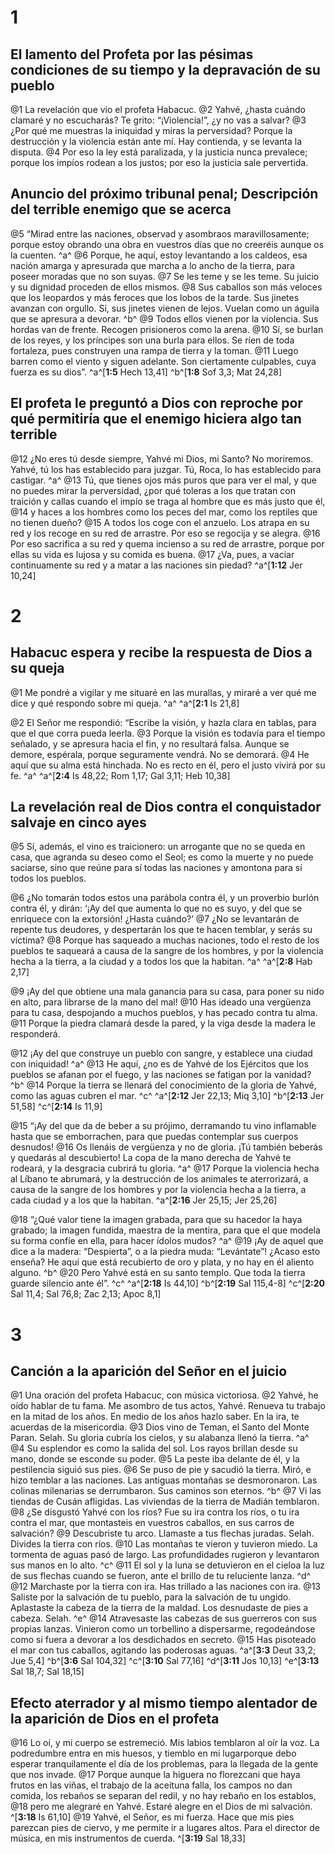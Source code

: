 # 1
## El lamento del Profeta por las pésimas condiciones de su tiempo y la depravación de su pueblo
@1 La revelación que vio el profeta Habacuc. @2 Yahvé, ¿hasta cuándo clamaré y no escucharás? Te grito: “¡Violencia!”, ¿y no vas a salvar? @3 ¿Por qué me muestras la iniquidad y miras la perversidad? Porque la destrucción y la violencia están ante mí. Hay contienda, y se levanta la disputa. @4 Por eso la ley está paralizada, y la justicia nunca prevalece; porque los impíos rodean a los justos; por eso la justicia sale pervertida.

## Anuncio del próximo tribunal penal; Descripción del terrible enemigo que se acerca
@5 “Mirad entre las naciones, observad y asombraos maravillosamente; porque estoy obrando una obra en vuestros días que no creeréis aunque os la cuenten. ^a^ @6 Porque, he aquí, estoy levantando a los caldeos, esa nación amarga y apresurada que marcha a lo ancho de la tierra, para poseer moradas que no son suyas. @7 Se les teme y se les teme. Su juicio y su dignidad proceden de ellos mismos. @8 Sus caballos son más veloces que los leopardos y más feroces que los lobos de la tarde. Sus jinetes avanzan con orgullo. Sí, sus jinetes vienen de lejos. Vuelan como un águila que se apresura a devorar. ^b^ @9 Todos ellos vienen por la violencia. Sus hordas van de frente. Recogen prisioneros como la arena. @10 Sí, se burlan de los reyes, y los príncipes son una burla para ellos. Se ríen de toda fortaleza, pues construyen una rampa de tierra y la toman. @11 Luego barren como el viento y siguen adelante. Son ciertamente culpables, cuya fuerza es su dios”.
^a^[**1:5** Hech 13,41] ^b^[**1:8** Sof 3,3; Mat 24,28]

## El profeta le preguntó a Dios con reproche por qué permitiría que el enemigo hiciera algo tan terrible
@12 ¿No eres tú desde siempre, Yahvé mi Dios, mi Santo? No moriremos. Yahvé, tú los has establecido para juzgar. Tú, Roca, lo has establecido para castigar. ^a^ @13 Tú, que tienes ojos más puros que para ver el mal, y que no puedes mirar la perversidad, ¿por qué toleras a los que tratan con traición y callas cuando el impío se traga al hombre que es más justo que él, @14 y haces a los hombres como los peces del mar, como los reptiles que no tienen dueño? @15 A todos los coge con el anzuelo. Los atrapa en su red y los recoge en su red de arrastre. Por eso se regocija y se alegra. @16 Por eso sacrifica a su red y quema incienso a su red de arrastre, porque por ellas su vida es lujosa y su comida es buena. @17 ¿Va, pues, a vaciar continuamente su red y a matar a las naciones sin piedad?
^a^[**1:12** Jer 10,24]

# 2
## Habacuc espera y recibe la respuesta de Dios a su queja
@1 Me pondré a vigilar y me situaré en las murallas, y miraré a ver qué me dice y qué respondo sobre mi queja. ^a^
^a^[**2:1** Is 21,8]

@2 El Señor me respondió: “Escribe la visión, y hazla clara en tablas, para que el que corra pueda leerla. @3 Porque la visión es todavía para el tiempo señalado, y se apresura hacia el fin, y no resultará falsa. Aunque se demore, espérala, porque seguramente vendrá. No se demorará. @4 He aquí que su alma está hinchada. No es recto en él, pero el justo vivirá por su fe. ^a^
^a^[**2:4** Is 48,22; Rom 1,17; Gal 3,11; Heb 10,38]

## La revelación real de Dios contra el conquistador salvaje en cinco ayes
@5 Sí, además, el vino es traicionero: un arrogante que no se queda en casa, que agranda su deseo como el Seol; es como la muerte y no puede saciarse, sino que reúne para sí todas las naciones y amontona para sí todos los pueblos.

@6 ¿No tomarán todos estos una parábola contra él, y un proverbio burlón contra él, y dirán: ‘¡Ay del que aumenta lo que no es suyo, y del que se enriquece con la extorsión! ¿Hasta cuándo?’ @7 ¿No se levantarán de repente tus deudores, y despertarán los que te hacen temblar, y serás su víctima? @8 Porque has saqueado a muchas naciones, todo el resto de los pueblos te saqueará a causa de la sangre de los hombres, y por la violencia hecha a la tierra, a la ciudad y a todos los que la habitan. ^a^
^a^[**2:8** Hab 2,17]

@9 ¡Ay del que obtiene una mala ganancia para su casa, para poner su nido en alto, para librarse de la mano del mal! @10 Has ideado una vergüenza para tu casa, despojando a muchos pueblos, y has pecado contra tu alma. @11 Porque la piedra clamará desde la pared, y la viga desde la madera le responderá.

@12 ¡Ay del que construye un pueblo con sangre, y establece una ciudad con iniquidad! ^a^ @13 He aquí, ¿no es de Yahvé de los Ejércitos que los pueblos se afanan por el fuego, y las naciones se fatigan por la vanidad? ^b^ @14 Porque la tierra se llenará del conocimiento de la gloria de Yahvé, como las aguas cubren el mar. ^c^
^a^[**2:12** Jer 22,13; Miq 3,10] ^b^[**2:13** Jer 51,58] ^c^[**2:14** Is 11,9]

@15 “¡Ay del que da de beber a su prójimo, derramando tu vino inflamable hasta que se emborrachen, para que puedas contemplar sus cuerpos desnudos! @16 Os llenáis de vergüenza y no de gloria. ¡Tú también beberás y quedarás al descubierto! La copa de la mano derecha de Yahvé te rodeará, y la desgracia cubrirá tu gloria. ^a^ @17 Porque la violencia hecha al Líbano te abrumará, y la destrucción de los animales te aterrorizará, a causa de la sangre de los hombres y por la violencia hecha a la tierra, a cada ciudad y a los que la habitan.
^a^[**2:16** Jer 25,15; Jer 25,26]

@18 “¿Qué valor tiene la imagen grabada, para que su hacedor la haya grabado; la imagen fundida, maestra de la mentira, para que el que modela su forma confíe en ella, para hacer ídolos mudos? ^a^ @19 ¡Ay de aquel que dice a la madera: “Despierta”, o a la piedra muda: “Levántate”! ¿Acaso esto enseña? He aquí que está recubierto de oro y plata, y no hay en él aliento alguno. ^b^ @20 Pero Yahvé está en su santo templo. Que toda la tierra guarde silencio ante él”. ^c^
^a^[**2:18** Is 44,10] ^b^[**2:19** Sal 115,4-8] ^c^[**2:20** Sal 11,4; Sal 76,8; Zac 2,13; Apoc 8,1]

# 3
## Canción a la aparición del Señor en el juicio
@1 Una oración del profeta Habacuc, con música victoriosa. @2 Yahvé, he oído hablar de tu fama. Me asombro de tus actos, Yahvé. Renueva tu trabajo en la mitad de los años. En medio de los años hazlo saber. En la ira, te acuerdas de la misericordia. @3 Dios vino de Teman, el Santo del Monte Paran. Selah. Su gloria cubría los cielos, y su alabanza llenó la tierra. ^a^ @4 Su esplendor es como la salida del sol. Los rayos brillan desde su mano, donde se esconde su poder. @5 La peste iba delante de él, y la pestilencia siguió sus pies. @6 Se puso de pie y sacudió la tierra. Miró, e hizo temblar a las naciones. Las antiguas montañas se desmoronaron. Las colinas milenarias se derrumbaron. Sus caminos son eternos. ^b^ @7 Vi las tiendas de Cusán afligidas. Las viviendas de la tierra de Madián temblaron. @8 ¿Se disgustó Yahvé con los ríos? Fue su ira contra los ríos, o tu ira contra el mar, que montasteis en vuestros caballos, en sus carros de salvación? @9 Descubriste tu arco. Llamaste a tus flechas juradas. Selah. Divides la tierra con ríos. @10 Las montañas te vieron y tuvieron miedo. La tormenta de aguas pasó de largo. Las profundidades rugieron y levantaron sus manos en lo alto. ^c^ @11 El sol y la luna se detuvieron en el cieloa la luz de sus flechas cuando se fueron, ante el brillo de tu reluciente lanza. ^d^ @12 Marchaste por la tierra con ira. Has trillado a las naciones con ira. @13 Saliste por la salvación de tu pueblo, para la salvación de tu ungido. Aplastaste la cabeza de la tierra de la maldad. Los desnudaste de pies a cabeza. Selah. ^e^ @14 Atravesaste las cabezas de sus guerreros con sus propias lanzas. Vinieron como un torbellino a dispersarme, regodeándose como si fuera a devorar a los desdichados en secreto. @15 Has pisoteado el mar con tus caballos, agitando las poderosas aguas.
^a^[**3:3** Deut 33,2; Jue 5,4] ^b^[**3:6** Sal 104,32] ^c^[**3:10** Sal 77,16] ^d^[**3:11** Jos 10,13] ^e^[**3:13** Sal 18,7; Sal 18,15]

## Efecto aterrador y al mismo tiempo alentador de la aparición de Dios en el profeta
@16 Lo oí, y mi cuerpo se estremeció. Mis labios temblaron al oír la voz. La podredumbre entra en mis huesos, y tiemblo en mi lugarporque debo esperar tranquilamente el día de los problemas, para la llegada de la gente que nos invade. @17 Porque aunque la higuera no florezcani que haya frutos en las viñas, el trabajo de la aceituna falla, los campos no dan comida, los rebaños se separan del redil, y no hay rebaño en los establos, @18 pero me alegraré en Yahvé. Estaré alegre en el Dios de mi salvación. ^[**3:18** Is 61,10] @19 Yahvé, el Señor, es mi fuerza. Hace que mis pies parezcan pies de ciervo, y me permite ir a lugares altos. Para el director de música, en mis instrumentos de cuerda. ^[**3:19** Sal 18,33]